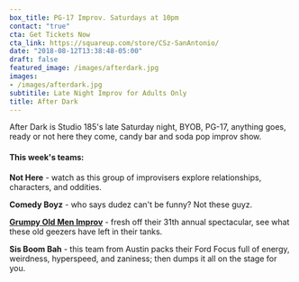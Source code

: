 ```yaml
---
box_title: PG-17 Improv. Saturdays at 10pm
contact: "true"
cta: Get Tickets Now
cta_link: https://squareup.com/store/CSz-SanAntonio/
date: "2018-08-12T13:38:48-05:00"
draft: false
featured_image: /images/afterdark.jpg
images:
- /images/afterdark.jpg
subtitile: Late Night Improv for Adults Only
title: After Dark
---
```


After Dark is Studio 185's late Saturday night, BYOB, PG-17, anything goes, ready or not here they come, candy bar and soda pop improv show.

#### This week's teams:

**Not Here** - watch as this group of improvisers explore relationships, characters, and oddities.

**Comedy Boyz** - who says dudez can't be funny? Not these guyz.

**[Grumpy Old Men Improv](https://www.facebook.com/Grumpy-Old-Men-Improv-157669441542132/)** - fresh off their 31th annual spectacular, see what these old geezers have left in their tanks.

**Sis Boom Bah** - this team from Austin packs their Ford Focus full of energy, weirdness, hyperspeed, and zaniness; then dumps it all on the stage for you.
